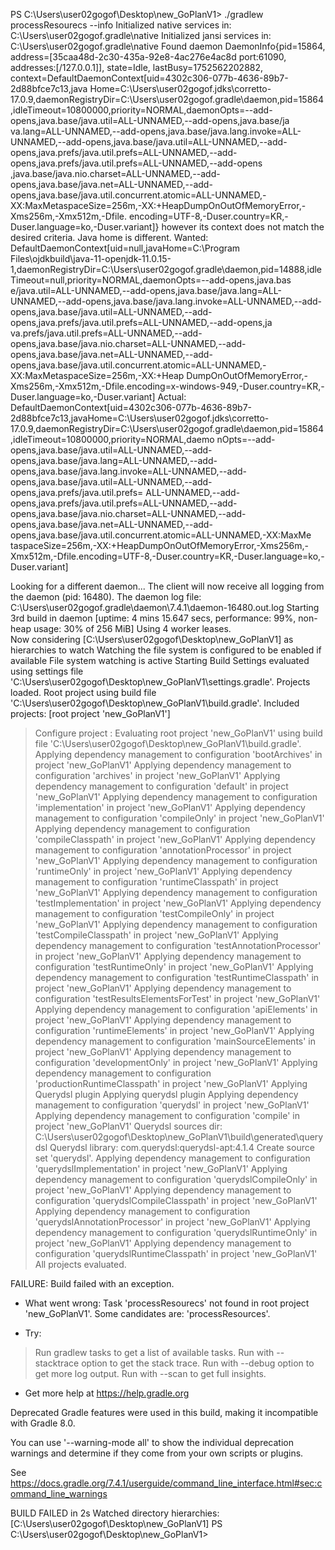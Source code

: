 PS C:\Users\user02gogof\Desktop\new_GoPlanV1> ./gradlew processResourecs --info
Initialized native services in: C:\Users\user02gogof\.gradle\native
Initialized jansi services in: C:\Users\user02gogof\.gradle\native
Found daemon DaemonInfo{pid=15864, address=[35caa48d-2c30-435a-92e8-4ac276e4ac8d port:61090, addresses:[/127.0.0.1]], state=Idle, lastBusy=1752562202882, context=DefaultDaemonContext[uid=4302c306-077b-4636-89b7-2d88bfce7c13,java
Home=C:\Users\user02gogof\.jdks\corretto-17.0.9,daemonRegistryDir=C:\Users\user02gogof\.gradle\daemon,pid=15864,idleTimeout=10800000,priority=NORMAL,daemonOpts=--add-opens,java.base/java.util=ALL-UNNAMED,--add-opens,java.base/ja
va.lang=ALL-UNNAMED,--add-opens,java.base/java.lang.invoke=ALL-UNNAMED,--add-opens,java.base/java.util=ALL-UNNAMED,--add-opens,java.prefs/java.util.prefs=ALL-UNNAMED,--add-opens,java.prefs/java.util.prefs=ALL-UNNAMED,--add-opens
,java.base/java.nio.charset=ALL-UNNAMED,--add-opens,java.base/java.net=ALL-UNNAMED,--add-opens,java.base/java.util.concurrent.atomic=ALL-UNNAMED,-XX:MaxMetaspaceSize=256m,-XX:+HeapDumpOnOutOfMemoryError,-Xms256m,-Xmx512m,-Dfile.
encoding=UTF-8,-Duser.country=KR,-Duser.language=ko,-Duser.variant]} however its context does not match the desired criteria.
Java home is different.
Wanted: DefaultDaemonContext[uid=null,javaHome=C:\Program Files\ojdkbuild\java-11-openjdk-11.0.15-1,daemonRegistryDir=C:\Users\user02gogof\.gradle\daemon,pid=14888,idleTimeout=null,priority=NORMAL,daemonOpts=--add-opens,java.bas
e/java.util=ALL-UNNAMED,--add-opens,java.base/java.lang=ALL-UNNAMED,--add-opens,java.base/java.lang.invoke=ALL-UNNAMED,--add-opens,java.base/java.util=ALL-UNNAMED,--add-opens,java.prefs/java.util.prefs=ALL-UNNAMED,--add-opens,ja
va.prefs/java.util.prefs=ALL-UNNAMED,--add-opens,java.base/java.nio.charset=ALL-UNNAMED,--add-opens,java.base/java.net=ALL-UNNAMED,--add-opens,java.base/java.util.concurrent.atomic=ALL-UNNAMED,-XX:MaxMetaspaceSize=256m,-XX:+Heap
DumpOnOutOfMemoryError,-Xms256m,-Xmx512m,-Dfile.encoding=x-windows-949,-Duser.country=KR,-Duser.language=ko,-Duser.variant]
Actual: DefaultDaemonContext[uid=4302c306-077b-4636-89b7-2d88bfce7c13,javaHome=C:\Users\user02gogof\.jdks\corretto-17.0.9,daemonRegistryDir=C:\Users\user02gogof\.gradle\daemon,pid=15864,idleTimeout=10800000,priority=NORMAL,daemo
nOpts=--add-opens,java.base/java.util=ALL-UNNAMED,--add-opens,java.base/java.lang=ALL-UNNAMED,--add-opens,java.base/java.lang.invoke=ALL-UNNAMED,--add-opens,java.base/java.util=ALL-UNNAMED,--add-opens,java.prefs/java.util.prefs=
ALL-UNNAMED,--add-opens,java.prefs/java.util.prefs=ALL-UNNAMED,--add-opens,java.base/java.nio.charset=ALL-UNNAMED,--add-opens,java.base/java.net=ALL-UNNAMED,--add-opens,java.base/java.util.concurrent.atomic=ALL-UNNAMED,-XX:MaxMe
taspaceSize=256m,-XX:+HeapDumpOnOutOfMemoryError,-Xms256m,-Xmx512m,-Dfile.encoding=UTF-8,-Duser.country=KR,-Duser.language=ko,-Duser.variant]

  Looking for a different daemon...
The client will now receive all logging from the daemon (pid: 16480). The daemon log file: C:\Users\user02gogof\.gradle\daemon\7.4.1\daemon-16480.out.log
Starting 3rd build in daemon [uptime: 4 mins 15.647 secs, performance: 99%, non-heap usage: 30% of 256 MiB]
Using 4 worker leases.                                                             
Now considering [C:\Users\user02gogof\Desktop\new_GoPlanV1] as hierarchies to watch
Watching the file system is configured to be enabled if available
File system watching is active
Starting Build
Settings evaluated using settings file 'C:\Users\user02gogof\Desktop\new_GoPlanV1\settings.gradle'.
Projects loaded. Root project using build file 'C:\Users\user02gogof\Desktop\new_GoPlanV1\build.gradle'.
Included projects: [root project 'new_GoPlanV1']

> Configure project :
Evaluating root project 'new_GoPlanV1' using build file 'C:\Users\user02gogof\Desktop\new_GoPlanV1\build.gradle'.
Applying dependency management to configuration 'bootArchives' in project 'new_GoPlanV1'
Applying dependency management to configuration 'archives' in project 'new_GoPlanV1'
Applying dependency management to configuration 'default' in project 'new_GoPlanV1'
Applying dependency management to configuration 'implementation' in project 'new_GoPlanV1'
Applying dependency management to configuration 'compileOnly' in project 'new_GoPlanV1'
Applying dependency management to configuration 'compileClasspath' in project 'new_GoPlanV1'
Applying dependency management to configuration 'annotationProcessor' in project 'new_GoPlanV1'
Applying dependency management to configuration 'runtimeOnly' in project 'new_GoPlanV1'
Applying dependency management to configuration 'runtimeClasspath' in project 'new_GoPlanV1'
Applying dependency management to configuration 'testImplementation' in project 'new_GoPlanV1'
Applying dependency management to configuration 'testCompileOnly' in project 'new_GoPlanV1'
Applying dependency management to configuration 'testCompileClasspath' in project 'new_GoPlanV1'
Applying dependency management to configuration 'testAnnotationProcessor' in project 'new_GoPlanV1'
Applying dependency management to configuration 'testRuntimeOnly' in project 'new_GoPlanV1'
Applying dependency management to configuration 'testRuntimeClasspath' in project 'new_GoPlanV1'
Applying dependency management to configuration 'testResultsElementsForTest' in project 'new_GoPlanV1'
Applying dependency management to configuration 'apiElements' in project 'new_GoPlanV1'
Applying dependency management to configuration 'runtimeElements' in project 'new_GoPlanV1'
Applying dependency management to configuration 'mainSourceElements' in project 'new_GoPlanV1'
Applying dependency management to configuration 'developmentOnly' in project 'new_GoPlanV1'
Applying dependency management to configuration 'productionRuntimeClasspath' in project 'new_GoPlanV1'
Applying Querydsl plugin
Applying querydsl plugin
Applying dependency management to configuration 'querydsl' in project 'new_GoPlanV1'
Applying dependency management to configuration 'compile' in project 'new_GoPlanV1'
Querydsl sources dir: C:\Users\user02gogof\Desktop\new_GoPlanV1\build\generated\querydsl
Querydsl library: com.querydsl:querydsl-apt:4.1.4
Create source set 'querydsl'.
Applying dependency management to configuration 'querydslImplementation' in project 'new_GoPlanV1'
Applying dependency management to configuration 'querydslCompileOnly' in project 'new_GoPlanV1'
Applying dependency management to configuration 'querydslCompileClasspath' in project 'new_GoPlanV1'
Applying dependency management to configuration 'querydslAnnotationProcessor' in project 'new_GoPlanV1'
Applying dependency management to configuration 'querydslRuntimeOnly' in project 'new_GoPlanV1'
Applying dependency management to configuration 'querydslRuntimeClasspath' in project 'new_GoPlanV1'
All projects evaluated.

FAILURE: Build failed with an exception.

* What went wrong:
Task 'processResourecs' not found in root project 'new_GoPlanV1'. Some candidates are: 'processResources'.

* Try:
> Run gradlew tasks to get a list of available tasks.
> Run with --stacktrace option to get the stack trace.
> Run with --debug option to get more log output.
> Run with --scan to get full insights.

* Get more help at https://help.gradle.org

Deprecated Gradle features were used in this build, making it incompatible with Gradle 8.0.

You can use '--warning-mode all' to show the individual deprecation warnings and determine if they come from your own scripts or plugins.

See https://docs.gradle.org/7.4.1/userguide/command_line_interface.html#sec:command_line_warnings

BUILD FAILED in 2s
Watched directory hierarchies: [C:\Users\user02gogof\Desktop\new_GoPlanV1]
PS C:\Users\user02gogof\Desktop\new_GoPlanV1> 
